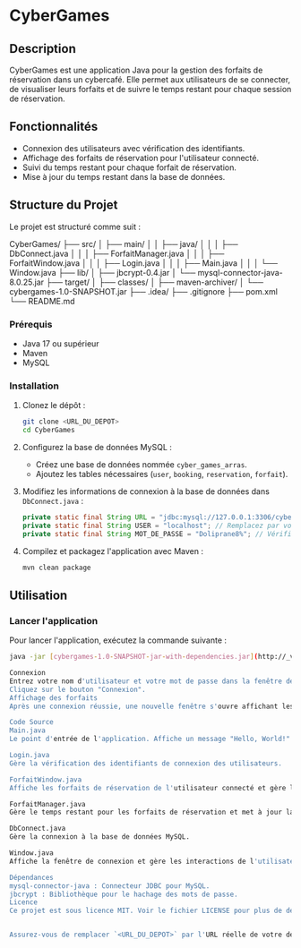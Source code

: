 # CyberGames

## Description

CyberGames est une application Java pour la gestion des forfaits de réservation dans un cybercafé. Elle permet aux utilisateurs de se connecter, de visualiser leurs forfaits et de suivre le temps restant pour chaque session de réservation.

## Fonctionnalités

- Connexion des utilisateurs avec vérification des identifiants.
- Affichage des forfaits de réservation pour l'utilisateur connecté.
- Suivi du temps restant pour chaque forfait de réservation.
- Mise à jour du temps restant dans la base de données.

## Structure du Projet

Le projet est structuré comme suit :

CyberGames/ ├── src/ │ ├── main/ │ │ ├── java/ │ │ │ ├── DbConnect.java │ │ │ ├── ForfaitManager.java │ │ │ ├── ForfaitWindow.java │ │ │ ├── Login.java │ │ │ ├── Main.java │ │ │ └── Window.java ├── lib/ │ ├── jbcrypt-0.4.jar │ └── mysql-connector-java-8.0.25.jar ├── target/ │ ├── classes/ │ ├── maven-archiver/ │ └── cybergames-1.0-SNAPSHOT.jar ├── .idea/ ├── .gitignore ├── pom.xml └── README.md

### Prérequis

- Java 17 ou supérieur
- Maven
- MySQL

### Installation

1. Clonez le dépôt :
    ```sh
    git clone <URL_DU_DEPOT>
    cd CyberGames
    ```

2. Configurez la base de données MySQL :
    - Créez une base de données nommée `cyber_games_arras`.
    - Ajoutez les tables nécessaires (`user`, `booking`, `reservation`, `forfait`).

3. Modifiez les informations de connexion à la base de données dans `DbConnect.java` :
    ```java
    private static final String URL = "jdbc:mysql://127.0.0.1:3306/cyber_games_arras?serverVersion=8.0.40&charset=utf8mb4";
    private static final String USER = "localhost"; // Remplacez par votre nom d'utilisateur réel
    private static final String MOT_DE_PASSE = "Doliprane8%"; // Vérifiez votre mot de passe
    ```

4. Compilez et packagez l'application avec Maven :
    ```sh
    mvn clean package
    ```

## Utilisation

### Lancer l'application

Pour lancer l'application, exécutez la commande suivante :
```sh
java -jar [cybergames-1.0-SNAPSHOT-jar-with-dependencies.jar](http://_vscodecontentref_/10)

Connexion
Entrez votre nom d'utilisateur et votre mot de passe dans la fenêtre de connexion.
Cliquez sur le bouton "Connexion".
Affichage des forfaits
Après une connexion réussie, une nouvelle fenêtre s'ouvre affichant les forfaits de réservation de l'utilisateur connecté. Chaque forfait affiche le temps restant pour la session.

Code Source
Main.java
Le point d'entrée de l'application. Affiche un message "Hello, World!" (peut être modifié ou supprimé).

Login.java
Gère la vérification des identifiants de connexion des utilisateurs.

ForfaitWindow.java
Affiche les forfaits de réservation de l'utilisateur connecté et gère le suivi du temps restant pour chaque forfait.

ForfaitManager.java
Gère le temps restant pour les forfaits de réservation et met à jour la base de données.

DbConnect.java
Gère la connexion à la base de données MySQL.

Window.java
Affiche la fenêtre de connexion et gère les interactions de l'utilisateur pour la connexion.

Dépendances
mysql-connector-java : Connecteur JDBC pour MySQL.
jbcrypt : Bibliothèque pour le hachage des mots de passe.
Licence
Ce projet est sous licence MIT. Voir le fichier LICENSE pour plus de détails.


Assurez-vous de remplacer `<URL_DU_DEPOT>` par l'URL réelle de votre dépôt Git. Vous pouvez également ajouter des sections supplémentaires si nécessaire, telles que des instructions de déploiement ou des informations sur les contributions.